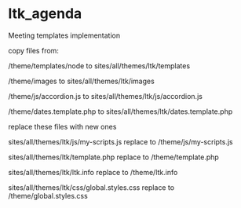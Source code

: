 # ltk_agenda
Meeting templates implementation

copy files from:

/theme/templates/node to sites/all/themes/ltk/templates

/theme/images to sites/all/themes/ltk/images

/theme/js/accordion.js  to sites/all/themes/ltk/js/accordion.js

/theme/dates.template.php to  sites/all/themes/ltk/dates.template.php


replace these files with new ones

sites/all/themes/ltk/js/my-scripts.js replace to /theme/js/my-scripts.js

sites/all/themes/ltk/template.php replace to /theme/template.php

sites/all/themes/ltk/ltk.info replace to /theme/ltk.info

sites/all/themes/ltk/css/global.styles.css replace to /theme/global.styles.css


